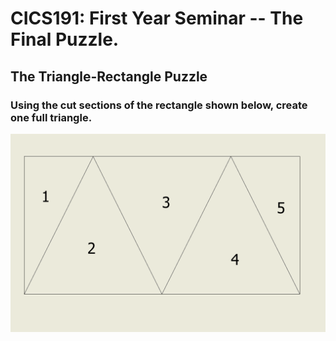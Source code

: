 # CICS191: First Year Seminar -- The Final Puzzle.
## The Triangle-Rectangle Puzzle

### Using the cut sections of the rectangle shown below, create one full triangle.
![Triangle_Rectangle_Puzzle](images/image.png)
